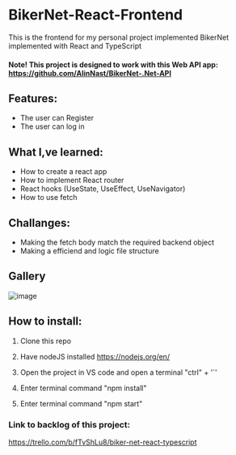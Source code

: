 # BikerNet-React-Frontend
This is the frontend for my personal project implemented BikerNet implemented with React and TypeScript

#### Note! This project is designed to work with this Web API app: https://github.com/AlinNast/BikerNet-.Net-API

## Features:
 - The user can Register
 - The user can log in

## What I,ve learned:
 - How to create a react app
 - How to implement React router
 - React hooks (UseState, UseEffect, UseNavigator)
 - How to use fetch

## Challanges:
 - Making the fetch body match the required backend object
 - Making a efficiend and logic file structure

## Gallery

![image](https://user-images.githubusercontent.com/70013669/185227085-b3c448a8-1016-4e1f-ad32-f393b9026c66.png)


## How to install:
 1. Clone this repo
 
 2. Have nodeJS installed https://nodejs.org/en/

 3. Open the project in VS code and open a terminal "ctrl" + '`'

 4. Enter terminal command "npm install"

 5. Enter terminal command "npm start"


 ### Link to backlog of this project:
 https://trello.com/b/fTvShLu8/biker-net-react-typescript


